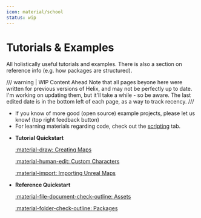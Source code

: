 ```yaml
---
icon: material/school
status: wip
---
```


# Tutorials & Examples

All holistically useful tutorials and examples. There is also a section on reference info (e.g. how packages are structured).

/// warning | WIP Content Ahead
Note that all pages beyone here were written for previous versions of Helix, and may not be perfectly up to date. I'm working on updating them, but it'll take a while - so be aware. The last edited date is in the bottom left of each page, as a way to track recency.
///

- If you know of more good (open source) example projects, please let us know! (top right feedback button)
- For learning materials regarding code, check out the [scripting](../scripting/index.md) tab.


<div class="grid cards" markdown>

- __Tutorial Quickstart__

    [:material-draw: Creating Maps](tutorialImports/world-creation/1create-first-world.md)

    [:material-human-edit: Custom Characters](tutorialImports/creating-assets/characters/0create-custom-character.md)

    [:material-import: Importing Unreal Maps](tutorialImports/importing-custom-map.md)

- __Reference Quickstart__

    [:material-file-document-check-outline: Assets](referenceImports/assets.md)

    [:material-folder-check-outline: Packages](referenceImports/packages-guide.md)

</div>